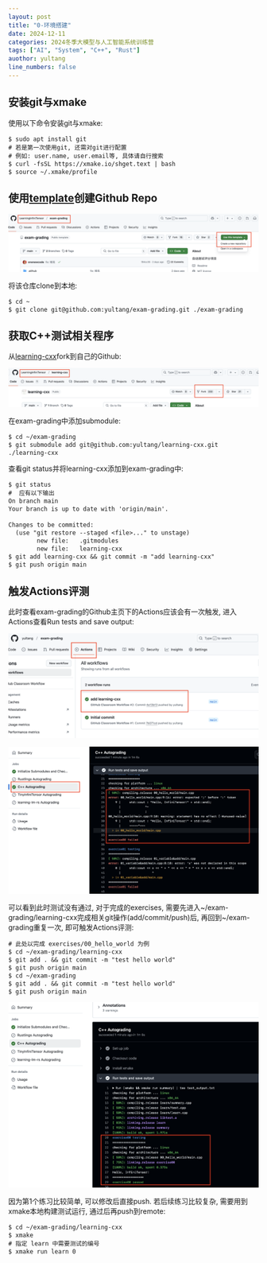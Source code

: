 ```yaml
---
layout: post
title: "0-环境搭建"
date: 2024-12-11
categories: 2024冬季大模型与人工智能系统训练营
tags: ["AI", "System", "C++", "Rust"]
auothor: yultang
line_numbers: false
---
```


## 安装git与xmake
使用以下命令安装git与xmake:

```shell
$ sudo apt install git
# 若是第一次使用git, 还需对git进行配置
# 例如: user.name, user.email等, 具体请自行搜索
$ curl -fsSL https://xmake.io/shget.text | bash
$ source ~/.xmake/profile 
```

## 使用[template](https://github.com/LearningInfiniTensor/exam-grading)创建Github Repo

![](/media/img/2024-12-21-2024冬季大模型与人工智能系统训练营/1.png)

将该仓库clone到本地:

```shell
$ cd ~
$ git clone git@github.com:yultang/exam-grading.git ./exam-grading
```

## 获取C++测试相关程序

从[learning-cxx](https://github.com/LearningInfiniTensor/learning-cxx)fork到自己的Github:

![](/media/img/2024-12-21-2024冬季大模型与人工智能系统训练营/2.png)

在exam-grading中添加submodule:

```shell
$ cd ~/exam-grading
$ git submodule add git@github.com:yultang/learning-cxx.git ./learning-cxx
```

查看git status并将learning-cxx添加到exam-grading中:

```shell
$ git status
#  应有以下输出
On branch main
Your branch is up to date with 'origin/main'.

Changes to be committed:
  (use "git restore --staged <file>..." to unstage)
        new file:   .gitmodules
        new file:   learning-cxx
$ git add learning-cxx && git commit -m "add learning-cxx" 
$ git push origin main
```

## 触发Actions评测

此时查看exam-grading的Github主页下的Actions应该会有一次触发, 进入Actions查看Run tests and save output:

![](/media/img/2024-12-21-2024冬季大模型与人工智能系统训练营/3.png)

![](/media/img/2024-12-21-2024冬季大模型与人工智能系统训练营/4.png)

可以看到此时测试没有通过, 对于完成的exercises, 需要先进入~/exam-grading/learning-cxx完成相关git操作(add/commit/push)后, 再回到~/exam-grading重复一次, 即可触发Actions评测:

```shell
# 此处以完成 exercises/00_hello_world 为例
$ cd ~/exam-grading/learning-cxx
$ git add . && git commit -m "test hello world"
$ git push origin main
$ cd ~/exam-grading
$ git add . && git commit -m "test hello world"
$ git push origin main
```

![](/media/img/2024-12-21-2024冬季大模型与人工智能系统训练营/5.png)

因为第1个练习比较简单, 可以修改后直接push. 若后续练习比较复杂, 需要用到xmake本地构建测试运行, 通过后再push到remote:

```shell
$ cd ~/exam-grading/learning-cxx
$ xmake
# 指定 learn 中需要测试的编号
$ xmake run learn 0
```





